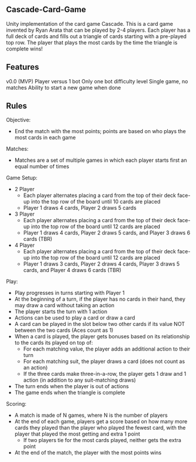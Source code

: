 ## Cascade-Card-Game
Unity implementation of the card game Cascade.
This is a card game invented by Ryan Arata that can be played by 2-4 players.  Each player has a full deck of cards and fills out a triangle of cards starting with a pre-played top row.  The player that plays the most cards by the time the triangle is complete wins!

## Features
v0.0 (MVP)
Player versus 1 bot
Only one bot difficulty level
Single game, no matches
Ability to start a new game when done

## Rules
Objective:
- End the match with the most points; points are based on who plays the most cards in each game

Matches:
- Matches are a set of multiple games in which each player starts first an equal number of times

Game Setup:
- 2 Player
  - Each player alternates placing a card from the top of their deck face-up into the top row of the board until 10 cards are placed
  - Player 1 draws 4 cards, Player 2 draws 5 cards
- 3 Player
  - Each player alternates placing a card from the top of their deck face-up into the top row of the board until 12 cards are placed
  - Player 1 draws 4 cards, Player 2 draws 5 cards, and Player 3 draws 6 cards (TBR)
- 4 Player
  - Each player alternates placing a card from the top of their deck face-up into the top row of the board until 12 cards are placed
  - Player 1 draws 3 cards, Player 2 draws 4 cards, Player 3 draws 5 cards, and Player 4 draws 6 cards (TBR)

Play:
- Play progresses in turns starting with Player 1
- At the beginning of a turn, if the player has no cards in their hand, they may draw a card without taking an action
- The player starts the turn with 1 action
- Actions can be used to play a card or draw a card
- A card can be played in the slot below two other cards if its value NOT between the two cards (Aces count as 1)
- When a card is played, the player gets bonuses based on its relationship to the cards its played on top of:
  - For each matching value, the player adds an additional action to their turn
  - For each matching suit, the player draws a card (does not count as an action)
  - If the three cards make three-in-a-row, the player gets 1 draw and 1 action (in addition to any suit-matching draws)
- The turn ends when the player is out of actions
- The game ends when the triangle is complete

Scoring:
- A match is made of N games, where N is the number of players
- At the end of each game, players get a score based on how many more cards they played than the player who played the fewest card, with the player that played the most getting and extra 1 point
  - If two players tie for the most cards played, neither gets the extra point
- At the end of the match, the player with the most points wins